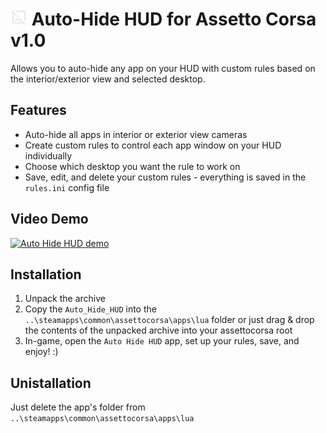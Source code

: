# <img src="icon.png" width="27"> Auto-Hide HUD for Assetto Corsa v1.0
Allows you to auto-hide any app on your HUD with custom rules based on the interior/exterior view and selected desktop.

## Features
- Auto-hide all apps in interior or exterior view cameras
- Create custom rules to control each app window on your HUD individually
- Choose which desktop you want the rule to work on
- Save, edit, and delete your custom rules - everything is saved in the `rules.ini` config file

## Video Demo
[![Auto Hide HUD demo](https://img.youtube.com/vi/-D__XKbmtaQ/0.jpg)](https://www.youtube.com/watch?v=-D__XKbmtaQ)

## Installation
1. Unpack the archive
2. Copy the `Auto_Hide_HUD` into the `..\steamapps\common\assettocorsa\apps\lua` folder or just drag & drop the contents of the unpacked archive into your assettocorsa root
3. In-game, open the `Auto Hide HUD` app, set up your rules, save, and enjoy! :)

## Unistallation
Just delete the app's folder from `..\steamapps\common\assettocorsa\apps\lua`
